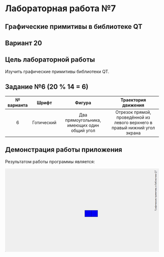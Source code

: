 # Лабораторная работа №7

## Графические примитивы в библиотеке QT

## Вариант 20

## Цель лабораторной работы

Изучить графические примитивы библиотеки QT.

## Задание №6 (20 % 14 = 6)


|№ варианта|Шрифт|Фигура|Траектория движения|
| :-: | :-: | :-: | :-: |
|6|Готический|Два прямоугольника, имеющих один общий угол|Отрезок прямой, проведённой из левого верхнего в правый нижний угол экрана|


## Демонстрация работы приложения

Результатом работы программы является:

![gif](img/papagimabadi.gif)


